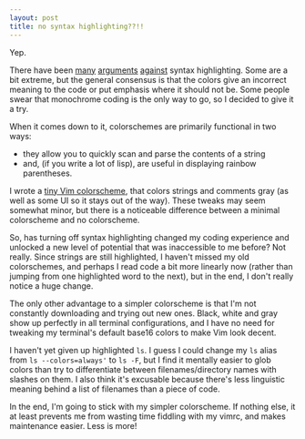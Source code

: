 ```yaml
---
layout: post
title: no syntax highlighting??!!
---
```


Yep.

There have been [many](http://www.linusakesson.net/programming/syntaxhighlighting/) [arguments](http://evincarofautumn.blogspot.com/2014/12/why-i-dont-use-syntax-highlighting.html) [against](https://medium.com/@MrJamesFisher/your-syntax-highlighter-is-wrong-6f83add748c9#.hxdyqwvpe) syntax highlighting. Some are a bit extreme, but the general consensus is that the colors give an incorrect meaning to the code or put emphasis where it should not be. Some people swear that monochrome coding is the only way to go, so I decided to give it a try.

When it comes down to it, colorschemes are primarily functional in two ways:

- they allow you to quickly scan and parse the contents of a string
- and, (if you write a lot of lisp), are useful in displaying rainbow parentheses.

I wrote a [tiny Vim colorscheme](https://gist.github.com/charles-l/4a5b9cbd0ef6d61ba59d), that colors strings and comments gray (as well as some UI so it stays out of the way). These tweaks may seem somewhat minor, but there is a noticeable difference between a minimal colorscheme and no colorscheme.

So, has turning off syntax highlighting changed my coding experience and unlocked a new level of potential that was inaccessible to me before? Not really. Since strings are still highlighted, I haven't missed my old colorschemes, and perhaps I read code a bit more linearly now (rather than jumping from one highlighted word to the next), but in the end, I don't really notice a huge change.

The only other advantage to a simpler colorscheme is that I'm not constantly downloading and trying out new ones. Black, white and gray show up perfectly in all terminal configurations, and I have no need for tweaking my terminal's default base16 colors to make Vim look decent.

I haven't yet given up highlighted `ls`. I guess I could change my `ls` alias from `ls --colors=always'` to `ls -F`, but I find it mentally easier to glob colors than try to differentiate between filenames/directory names with slashes on them. I also think it's excusable because there's less linguistic meaning behind a list of filenames than a piece of code.

In the end, I'm going to stick with my simpler colorscheme. If nothing else, it at least prevents me from wasting time fiddling with my vimrc, and makes maintenance easier. Less is more!
